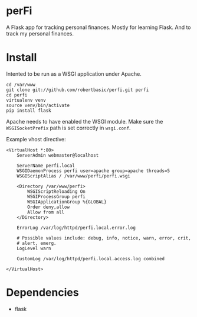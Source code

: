perFi
=====

A Flask app for tracking personal finances. Mostly for learning Flask.
And to track my personal finances.

Install
=======

Intented to be run as a WSGI application under Apache.

    cd /var/www
    git clone git://github.com/robertbasic/perfi.git perfi
    cd perfi
    virtualenv venv
    source venv/bin/activate
    pip install flask

Apache needs to have enabled the WSGI module. Make sure the
`WSGISocketPrefix` path is set correctly in `wsgi.conf`.

Example vhost directive:

    <VirtualHost *:80>
        ServerAdmin webmaster@localhost

        ServerName perfi.local
        WSGIDaemonProcess perfi user=apache group=apache threads=5
        WSGIScriptAlias / /var/www/perfi/perfi.wsgi

        <Directory /var/www/perfi>
            WSGIScriptReloading On
            WSGIProcessGroup perfi
            WSGIApplicationGroup %{GLOBAL}
            Order deny,allow
            Allow from all
        </Directory>

        ErrorLog /var/log/httpd/perfi.local.error.log

        # Possible values include: debug, info, notice, warn, error, crit,
        # alert, emerg.
        LogLevel warn

        CustomLog /var/log/httpd/perfi.local.access.log combined

    </VirtualHost>

Dependencies
============

 * flask
